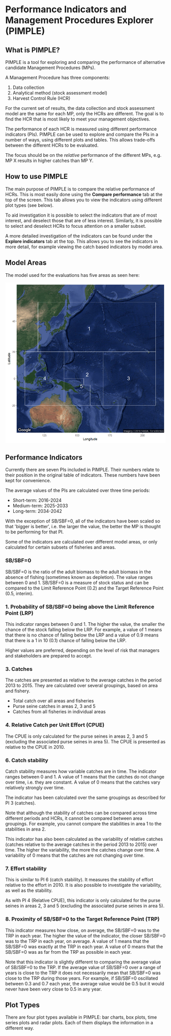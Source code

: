 # Performance Indicators and Management Procedures Explorer (PIMPLE)

## What is PIMPLE?

PIMPLE is a tool for exploring and comparing the performance of alternative candidate Management Procedures (MPs).

A Management Procedure has three components:

1. Data collection
2. Analytical method (stock assessment model)
3. Harvest Control Rule (HCR)

For the current set of results, the data collection and stock assessment model are the same for each MP, only the HCRs are different.
The goal is to find the HCR that is most likely to meet your management objectives.

The performance of each HCR is measured using different performance indicators (PIs).
PIMPLE can be used to explore and compare the PIs in a number of ways, using different plots and tables.
This allows trade-offs between the different HCRs to be evaluated.

The focus should be on the *relative* performance of the different MPs, e.g. MP X results in higher catches than MP Y.

## How to use PIMPLE

The main purpose of PIMPLE is to compare the relative performance of HCRs. This is most easily done using the **Compare performance** tab at the top of the screen.
This tab allows you to view the indicators using different plot types (see below).

To aid investigation it is possible to select the indicators that are of most interest, and deselect those that are of less interest.
Similarly, it is possible to select and deselect HCRs to focus attention on a smaller subset.

A more detailed investigation of the indicators can be found under the **Explore indicators** tab at the top.
This allows you to see the indicators in more detail, for example viewing the catch based indicators by model area.

## Model Areas

The model used for the evaluations has five areas as seen here:

![](plot_assessment_boundaries.png)

## Performance Indicators

Currently there are seven PIs included in PIMPLE.
Their numbers relate to their position in the original table of indicators. These numbers have been kept for convenience.

The average values of the PIs are calculated over three time periods:

* Short-term: 2016-2024
* Medium-term: 2025-2033
* Long-term: 2034-2042

With the exception of SB/SBF=0, all of the indicators have been scaled so that 'bigger is better', i.e. the larger the value, the better the MP is thought to be performing for that PI.

Some of the indicators are calculated over different model areas, or only calculated for certain subsets of fisheries and areas.

### SB/SBF=0


SB/SBF=0 is the ratio of the adult biomass to the adult biomass in the absence of fishing (sometimes known as depletion).
The value ranges between 0 and 1.
SB/SBF=0 is a measure of stock status and can be compared to the Limit Reference Point (0.2) and the Target Reference Point (0.5, interim).

### 1. Probability of SB/SBF=0 being above the Limit Reference Point (LRP)

This indicator ranges between 0 and 1.
The higher the value, the smaller the chance of the stock falling below the LRP.
For example, a value of 1 means that there is no chance of falling below the LRP and a value of 0.9 means that there is a 1 in 10 (0.1) chance of falling below the LRP.

Higher values are preferred, depending on the level of risk that managers and stakeholders are prepared to accept.

### 3. Catches

The catches are presented as relative to the average catches in the period 2013 to 2015.
They are calculated over several groupings, based on area and fishery.

* Total catch over all areas and fisheries
* Purse seine catches in areas 2, 3 and 5
* Catches from all fisheries in individual areas

### 4. Relative Catch per Unit Effort (CPUE)

The CPUE is only calculated for the purse seines in areas 2, 3 and 5 (excluding the associated purse seines in area 5).
The CPUE is presented as relative to the CPUE in 2010.

### 6. Catch stability

Catch stability measures how variable catches are in time. 
The indicator ranges between 0 and 1. A value of 1 means that the catches do not change over time, i.e. they are constant.
A value of 0 means that the catches vary relatively strongly over time.

The indicator has been calculated over the same groupings as described for PI 3 (catches).

Note that although the stability of catches can be compared across time different periods and HCRs, it cannot be compared between area groupings. 
For example, you cannot compare the stabilities in area 1 to the stabilities in area 2.

This indicator has also been calculated as the variability of relative catches (catches relative to the average catches in the period 2013 to 2015) over time.
The higher the variability, the more the catches change over time.
A variability of 0 means that the catches are not changing over time.

### 7. Effort stability

This is similar to PI 6 (catch stability).
It measures the stability of effort relative to the effort in 2010.
It is also possible to investigate the variability, as well as the stability.

As with PI 4 (Relative CPUE), this indicator is only calculated for the purse seines in areas 2, 3 and 5 (excluding the associated purse seines in area 5).

### 8. Proximity of SB/SBF=0 to the Target Reference Point (TRP)

This indicator measures how close, on average, the SB/SBF=0 was to the TRP in each year.
The higher the value of the indicator, the closer SB/SBF=0 was to the TRP in each year, on average.
A value of 1 means that the SB/SBF=0 was exactly at the TRP in each year.
A value of 0 means that the SB/SBF=0 was as far from the TRP as possible in each year.

Note that this indicator is slightly different to comparing the average value of SB/SBF=0 to the TRP.
If the average value of SB/SBF=0 over a range of years is close to the TRP it does not necessarily mean that SB/SBF=0 was close to the TRP during those years.
For example, if SB/SBF=0 oscillated between 0.3 and 0.7 each year, the average value would be 0.5 but it would never have been very close to 0.5 in any year.

## Plot Types

There are four plot types available in PIMPLE: bar charts, box plots, time series plots and radar plots. Each of them displays the information in a different way.



          
